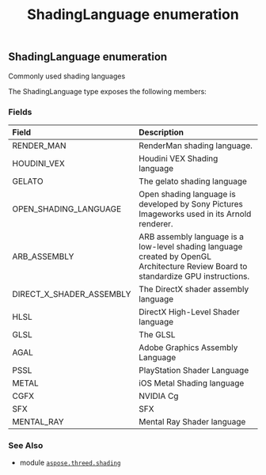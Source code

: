 ﻿---
title: ShadingLanguage enumeration
second_title: Aspose.3D for Python via .NET API References
description: 
type: docs
weight: 130
url: /python-net/aspose.threed.shading/shadinglanguage/
is_root: false
---

## ShadingLanguage enumeration

Commonly used shading languages



The ShadingLanguage type exposes the following members:

### Fields
| Field | Description |
| :- | :- |
| RENDER_MAN | RenderMan shading language. |
| HOUDINI_VEX | Houdini VEX Shading language |
| GELATO | The gelato shading language |
| OPEN_SHADING_LANGUAGE | Open shading language is developed by Sony Pictures Imageworks used in its Arnold renderer. |
| ARB_ASSEMBLY | ARB assembly language is a low-level shading language created by OpenGL Architecture Review Board to standardize GPU instructions. |
| DIRECT_X_SHADER_ASSEMBLY | The DirectX shader assembly language |
| HLSL | DirectX High-Level Shader language |
| GLSL | The GLSL |
| AGAL | Adobe Graphics Assembly Language |
| PSSL | PlayStation Shader Language |
| METAL | iOS Metal Shading language |
| CGFX | NVIDIA Cg |
| SFX | SFX |
| MENTAL_RAY | Mental Ray Shader language |



### See Also
* module [`aspose.threed.shading`](..)
